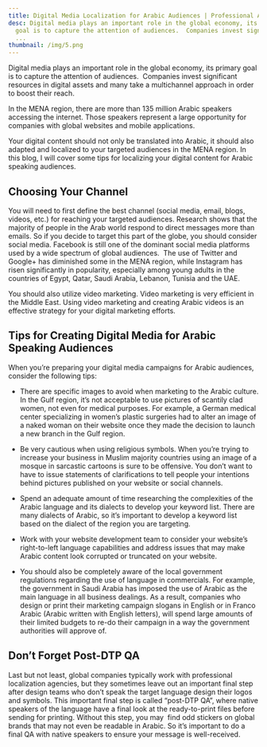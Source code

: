 ```yaml
---
title: Digital Media Localization for Arabic Audiences | Professional Arabic Translations
desc: Digital media plays an important role in the global economy, its primary
  goal is to capture the attention of audiences.  Companies invest significant
  ...
thumbnail: /img/5.png
---
```

<!--StartFragment-->

Digital media plays an important role in the global economy, its primary goal is to capture the attention of audiences.  Companies invest significant resources in digital assets and many take a multichannel approach in order to boost their reach.



In the MENA region, there are more than 135 million Arabic speakers accessing the internet. Those speakers represent a large opportunity for companies with global websites and mobile applications.



Your digital content should not only be translated into Arabic, it should also adapted and localized to your targeted audiences in the MENA region. In this blog, I will cover some tips for localizing your digital content for Arabic speaking audiences.



## **Choosing Your Channel**

You will need to first define the best channel (social media, email, blogs, videos, etc.) for reaching your targeted audiences. Research shows that the majority of people in the Arab world respond to direct messages more than emails. So if you decide to target this part of the globe, you should consider social media. Facebook is still one of the dominant social media platforms used by a wide spectrum of global audiences.  The use of Twitter and Google+ has diminished some in the MENA region, while Instagram has risen significantly in popularity, especially among young adults in the countries of Egypt, Qatar, Saudi Arabia, Lebanon, Tunisia and the UAE.



You should also utilize video marketing. Video marketing is very efficient in the Middle East. Using video marketing and creating Arabic videos is an effective strategy for your digital marketing efforts.



## **Tips for Creating Digital Media for Arabic Speaking Audiences**

When you’re preparing your digital media campaigns for Arabic audiences, consider the following tips:



* There are specific images to avoid when marketing to the Arabic culture. In the Gulf region, it’s not acceptable to use pictures of scantily clad women, not even for medical purposes. For example, a German medical center specializing in women’s plastic surgeries had to alter an image of a naked woman on their website once they made the decision to launch a new branch in the Gulf region.


* Be very cautious when using religious symbols. When you’re trying to increase your business in Muslim majority countries using an image of a mosque in sarcastic cartoons is sure to be offensive. You don’t want to have to issue statements of clarifications to tell people your intentions behind pictures published on your website or social channels.


* Spend an adequate amount of time researching the complexities of the Arabic language and its dialects to develop your keyword list. There are many dialects of Arabic, so it’s important to develop a keyword list based on the dialect of the region you are targeting.


* Work with your website development team to consider your website’s right-to-left language capabilities and address issues that may make Arabic content look corrupted or truncated on your website.


* You should also be completely aware of the local government regulations regarding the use of language in commercials. For example, the government in Saudi Arabia has imposed the use of Arabic as the main language in all business dealings. As a result, companies who design or print their marketing campaign slogans in English or in Franco Arabic (Arabic written with English letters), will spend large amounts of their limited budgets to re-do their campaign in a way the government authorities will approve of.



## **Don’t Forget Post-DTP QA**

Last but not least, global companies typically work with professional localization agencies, but they sometimes leave out an important final step after design teams who don’t speak the target language design their logos and symbols. This important final step is called “post-DTP QA”, where native speakers of the language have a final look at the ready-to-print files before sending for printing. Without this step, you may  find odd stickers on global brands that may not even be readable in Arabic. So it’s important to do a final QA with native speakers to ensure your message is well-received.



<!--EndFragment-->